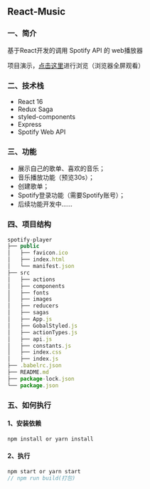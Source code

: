 ## React-Music


### 一、简介
基于React开发的调用 Spotify API 的 web播放器

项目演示，[点击这里](http://134.175.232.230)进行浏览（浏览器全屏观看）

### 二、技术栈
* React 16
* Redux Saga
* styled-components
* Express
* Spotify Web API

### 三、功能
* 展示自己的歌单、喜欢的音乐；
* 音乐播放功能（预览30s）；
* 创建歌单；
* Spotify登录功能（需要Spotify账号）；
* 后续功能开发中......


### 四、项目结构

```javascript
spotify-player
├── public           
│   ├── favicon.ico  
│   ├── index.html   
│   └── manifest.json
├── src              
│   ├── actions      
│   ├── components   
│   ├── fonts        
│   ├── images       
│   ├── reducers     
│   ├── sagas        
│   ├── App.js
│   ├── GobalStyled.js
│   ├── actionTypes.js
│   ├── api.js
│   ├── constants.js
│   ├── index.css
│   ├── index.js
├── .babelrc.json
├── README.md
├── package-lock.json
└── package.json

```
### 五、如何执行

#### 1、安装依赖
```javascript
npm install or yarn install
```
#### 2、执行
```javascript
npm start or yarn start
// npm run build(打包)
```
